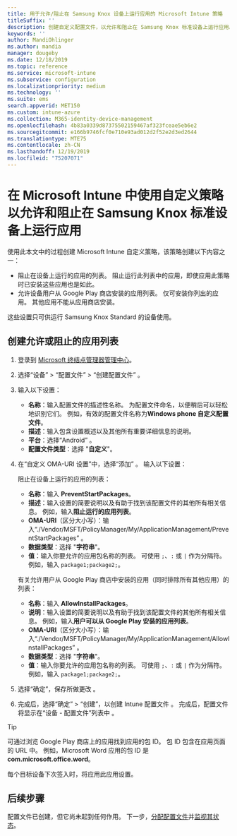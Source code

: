 ```yaml
---
title: 用于允许/阻止在 Samsung Knox 设备上运行应用的 Microsoft Intune 策略
titleSuffix: ''
description: 创建自定义配置文件，以允许和阻止在 Samsung Knox 标准设备上运行应用。
keywords: ''
author: MandiOhlinger
ms.author: mandia
manager: dougeby
ms.date: 12/18/2019
ms.topic: reference
ms.service: microsoft-intune
ms.subservice: configuration
ms.localizationpriority: medium
ms.technology: ''
ms.suite: ems
search.appverid: MET150
ms.custom: intune-azure
ms.collection: M365-identity-device-management
ms.openlocfilehash: 4b83a0339d87375502159467af323fceae5eb6e2
ms.sourcegitcommit: e166b9746fcf0e710e93ad012d2f52e2d3ed2644
ms.translationtype: MTE75
ms.contentlocale: zh-CN
ms.lasthandoff: 12/19/2019
ms.locfileid: "75207071"
---
```

# <a name="use-custom-policies-in-microsoft-intune-to-allow-and-block-apps-for-samsung-knox-standard-devices"></a>在 Microsoft Intune 中使用自定义策略以允许和阻止在 Samsung Knox 标准设备上运行应用 

使用此本文中的过程创建 Microsoft Intune 自定义策略，该策略创建以下内容之一：

- 阻止在设备上运行的应用的列表。 阻止运行此列表中的应用，即使应用此策略时已安装这些应用也是如此。
- 允许设备用户从 Google Play 商店安装的应用列表。 仅可安装你列出的应用。 其他应用不能从应用商店安装。

这些设置只可供运行 Samsung Knox Standard 的设备使用。

## <a name="create-an-allowed-or-blocked-app-list"></a>创建允许或阻止的应用列表

1. 登录到 [Microsoft 终结点管理器管理中心](https://go.microsoft.com/fwlink/?linkid=2109431)。
2. 选择“设备”   > “配置文件”   > “创建配置文件”  。
3. 输入以下设置：

    - **名称**：输入配置文件的描述性名称。 为配置文件命名，以便稍后可以轻松地识别它们。 例如，有效的配置文件名称为**Windows phone 自定义配置文件**。
    - **描述**：输入包含设置概述以及其他所有重要详细信息的说明。
    - **平台**：选择“Android”  。
    - **配置文件类型**：选择 "**自定义**"。

4. 在“自定义 OMA-URI 设置”中，选择“添加”   。 输入以下设置：

    阻止在设备上运行的应用的列表：

    - **名称**：输入 **PreventStartPackages**。
    - **描述**：输入设置的简要说明以及有助于找到该配置文件的其他所有相关信息。 例如，输入**阻止运行的应用列表**。
    - **OMA-URI**（区分大小写）：输入“./Vendor/MSFT/PolicyManager/My/ApplicationManagement/PreventStartPackages”  。
    - **数据类型**：选择 "**字符串**"。
    - **值**：输入你要允许的应用包名称的列表。 可使用 `;`、`:` 或 `|` 作为分隔符。 例如，输入 `package1;package2;`。

   有关允许用户从 Google Play 商店中安装的应用（同时排除所有其他应用）的列表：

    - **名称**：输入 **AllowInstallPackages**。
    - **说明**：输入设置的简要说明以及有助于找到该配置文件的其他所有相关信息。 例如，输入**用户可以从 Google Play 安装的应用列表**。
    - **OMA-URI**（区分大小写）：输入“./Vendor/MSFT/PolicyManager/My/ApplicationManagement/AllowInstallPackages”  。
    - **数据类型**：选择 "**字符串**"。
    - **值**：输入你要允许的应用包名称的列表。 可使用 `;`、`:` 或 `|` 作为分隔符。 例如，输入 `package1;package2;`。

5. 选择“确定”，保存所做更改  。
6. 完成后，选择“确定” > “创建”，以创建 Intune 配置文件   。 完成后，配置文件将显示在“设备 - 配置文件”列表中  。

>[!TIP]
> 可通过浏览 Google Play 商店上的应用找到应用的包 ID。 包 ID 包含在应用页面的 URL 中。 例如，Microsoft Word 应用的包 ID 是 **com.microsoft.office.word**。

每个目标设备下次签入时，将应用此应用设置。

## <a name="next-steps"></a>后续步骤

配置文件已创建，但它尚未起到任何作用。 下一步，[分配配置文件](../device-profile-assign.md)并[监视其状态](device-profile-monitor.md)。
